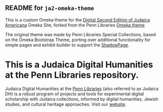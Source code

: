 ## README for `ja2-omeka-theme`

This is a custom Omeka theme for the [Digital Second Edition of Judaica Americana](singermanja2.exhibits.library.upenn.edu) Omeka Site, forked from the Penn Libraries [Omeka theme](https://github.com/upenn-libraries/upennlib_sc_shadowpage_bootstrap)

The original theme was made by Penn Libraries Special Collections, based on the Omeka Bootstrap Theme, porting over additional functionality for simple pages and exhibit builder to support the [ShadowPage](https://github.com/upenn-libraries/omeka-shadowpage-plugin).

# This is a Judaica Digital Humanities at the Penn Libraries repository.
Judaica Digital Humanities at the <a href="http://library.upenn.edu">Penn Libraries</a> (also referred to as Judaica DH) is a robust program of projects and tools for experimental digital scholarship with Judaica collections, informed by digital humanities, Jewish studies, and cultural heritage approaches. Visit our [website](judaicadh.github.io).
